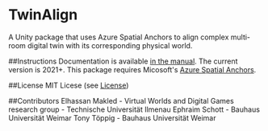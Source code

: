# TwinAlign
A Unity package that uses Azure Spatial Anchors to align complex multi-room digital twin with its corresponding physical world.

##Instructions
Documentation is available [in the manual](https://github.com/VWDG-TU-Ilmenau/com.vwds.twinalign/wiki).
The current version is 2021+.
This package requires Micosoft's [Azure Spatial Anchors](https://learn.microsoft.com/en-us/azure/spatial-anchors/overview).

##License
MIT Licese (see [License](https://github.com/VWDG-TU-Ilmenau/com.vwds.twinalign/blob/main/LICENSE.md))

##Contributors
Elhassan Makled - Virtual Worlds and Digital Games research group - Technische Universität Ilmenau
Ephraim Schott - Bauhaus Universität Weimar
Tony Töppig - Bauhaus Universität Weimar
